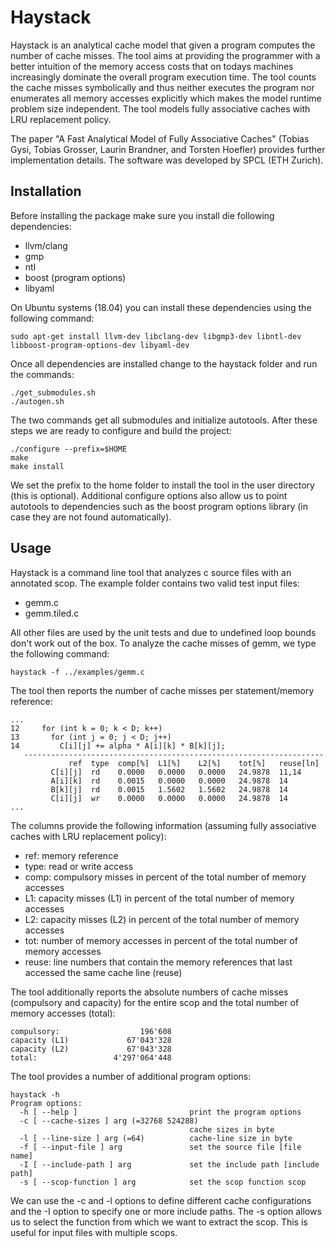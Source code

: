 # Haystack

Haystack is an analytical cache model that given a program computes the number of cache misses. The tool aims at providing the programmer with a better intuition of the memory access costs that on todays machines increasingly dominate the overall program execution time. The tool counts the cache misses symbolically and thus neither executes the program nor enumerates all memory accesses explicitly which makes the model runtime problem size independent. The tool models fully associative caches with LRU replacement policy.

The paper "A Fast Analytical Model of Fully Associative Caches" (Tobias Gysi, Tobias Grosser, Laurin Brandner, and Torsten Hoefler) provides further implementation details. The software was developed by SPCL (ETH Zurich).

## Installation

Before installing the package make sure you install die following dependencies:
- llvm/clang
- gmp
- ntl
- boost (program options)
- libyaml

On Ubuntu systems (18.04) you can install these dependencies using the following command:
```
sudo apt-get install llvm-dev libclang-dev libgmp3-dev libntl-dev libboost-program-options-dev libyaml-dev
```
Once all dependencies are installed change to the haystack folder and run the commands:
```
./get_submodules.sh
./autogen.sh
```
The two commands get all submodules and initialize autotools. After these steps we are ready to configure and build the project:
```
./configure --prefix=$HOME
make
make install
```
We set the prefix to the home folder to install the tool in the user directory (this is optional). Additional configure options also allow us to point autotools to dependencies such as the boost program options library (in case they are not found automatically).

## Usage

Haystack is a command line tool that analyzes c source files with an annotated scop. The example folder contains two valid test input files:
- gemm.c
- gemm.tiled.c

All other files are used by the unit tests and due to undefined loop bounds don't work out of the box. To analyze the cache misses of gemm, we type the following command:
```
haystack -f ../examples/gemm.c
```
The tool then reports the number of cache misses per statement/memory reference:
```
...
12     for (int k = 0; k < D; k++) 
13       for (int j = 0; j < D; j++)
14         C[i][j] += alpha * A[i][k] * B[k][j];
   -------------------------------------------------------------------
             ref  type  comp[%]  L1[%]    L2[%]    tot[%]   reuse[ln]
         C[i][j]  rd    0.0000   0.0000   0.0000   24.9878  11,14
         A[i][k]  rd    0.0015   0.0000   0.0000   24.9878  14
         B[k][j]  rd    0.0015   1.5602   1.5602   24.9878  14
         C[i][j]  wr    0.0000   0.0000   0.0000   24.9878  14
...
```
The columns provide the following information (assuming fully associative caches with LRU replacement policy):
- ref: memory reference
- type: read or write access
- comp: compulsory misses in percent of the total number of memory accesses
- L1: capacity misses (L1) in percent of the total number of memory accesses
- L2: capacity misses (L2) in percent of the total number of memory accesses
- tot: number of memory accesses in percent of the total number of memory accesses
- reuse: line numbers that contain the memory references that last accessed the same cache line (reuse)

The tool additionally reports the absolute numbers of cache misses (compulsory and capacity) for the entire scop and the total number of memory accesses (total):
```
compulsory:                  196'608
capacity (L1)             67'043'328
capacity (L2)             67'043'328
total:                 4'297'064'448
```
The tool provides a number of additional program options:
```
haystack -h
Program options:
  -h [ --help ]                         print the program options
  -c [ --cache-sizes ] arg (=32768 524288)
                                        cache sizes in byte
  -l [ --line-size ] arg (=64)          cache-line size in byte
  -f [ --input-file ] arg               set the source file [file name]
  -I [ --include-path ] arg             set the include path [include path]
  -s [ --scop-function ] arg            set the scop function scop
```
We can use the -c and -l options to define different cache configurations and the -I option to specify one or more include paths. The -s option allows us to select the function from which we want to extract the scop. This is useful for input files with multiple scops.
